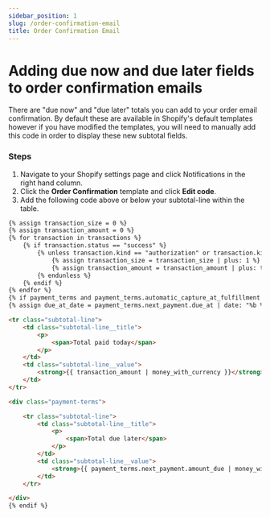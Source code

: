 ```yaml
---
sidebar_position: 1
slug: /order-confirmation-email
title: Order Confirmation Email
---
```


# Adding due now and due later fields to order confirmation emails

There are "due now" and "due later" totals you can add to your order email confirmation. By default these are available in Shopify's default templates however if you have modified the templates, you will need to manually add this code in order to display these new subtotal fields. 

### Steps

1. Navigate to your Shopify settings page and click Notifications in the right hand column. 
2. Click the **Order Confirmation** template and click **Edit code**. 
3. Add the following code above or below your subtotal-line within the table. 
```html
{% assign transaction_size = 0 %}
{% assign transaction_amount = 0 %}
{% for transaction in transactions %}
    {% if transaction.status == "success" %}
        {% unless transaction.kind == "authorization" or transaction.kind == "void" %}
            {% assign transaction_size = transaction_size | plus: 1 %}
            {% assign transaction_amount = transaction_amount | plus: transaction.amount %}
        {% endunless %}
    {% endif %}
{% endfor %}
{% if payment_terms and payment_terms.automatic_capture_at_fulfillment == false or b2b?%}
{% assign due_at_date = payment_terms.next_payment.due_at | date: "%b %d, %Y" %}

<tr class="subtotal-line">
    <td class="subtotal-line__title">
        <p>
            <span>Total paid today</span>
        </p>
    </td>
    <td class="subtotal-line__value">
        <strong>{{ transaction_amount | money_with_currency }}</strong>
    </td>
</tr>

<div class="payment-terms">

    <tr class="subtotal-line">
        <td class="subtotal-line__title">
            <p>
                <span>Total due later</span>
            </p>
        </td>
        <td class="subtotal-line__value">
            <strong>{{ payment_terms.next_payment.amount_due | money_with_currency }}</strong>
        </td>
    </tr>

</div>
{% endif %}
```
